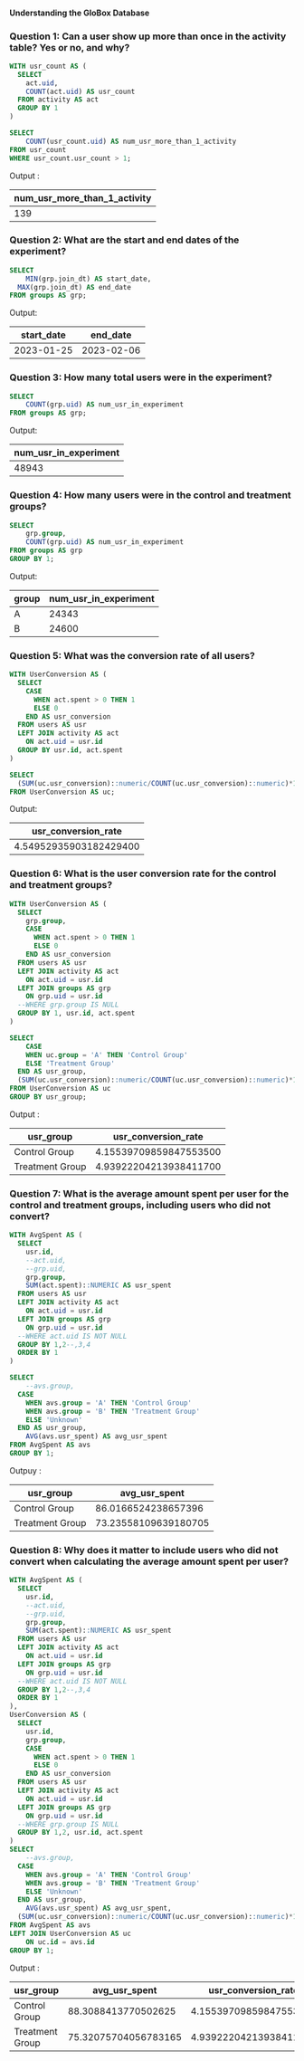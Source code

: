#### Understanding the GloBox Database

### Question 1: Can a user show up more than once in the activity table? Yes or no, and why?
~~~~sql
WITH usr_count AS (
  SELECT
    act.uid,
    COUNT(act.uid) AS usr_count
  FROM activity AS act
  GROUP BY 1
)

SELECT
	COUNT(usr_count.uid) AS num_usr_more_than_1_activity
FROM usr_count
WHERE usr_count.usr_count > 1;
~~~~

Output : 

| num_usr_more_than_1_activity |
| ---------------------------- |
| 139                          |


### Question 2: What are the start and end dates of the experiment?
~~~~sql
SELECT
	MIN(grp.join_dt) AS start_date,
  MAX(grp.join_dt) AS end_date
FROM groups AS grp;
~~~~

Output: 

| start_date | end_date   |
| ---------- | ---------- |
| 2023-01-25 | 2023-02-06 |


### Question 3: How many total users were in the experiment?
~~~~sql
SELECT
	COUNT(grp.uid) AS num_usr_in_experiment
FROM groups AS grp;
~~~~

Output:

| num_usr_in_experiment |
| --------------------- |
| 48943                 |


### Question 4: How many users were in the control and treatment groups?
~~~~sql
SELECT
	grp.group,
	COUNT(grp.uid) AS num_usr_in_experiment
FROM groups AS grp
GROUP BY 1;
~~~~

Output:

| group | num_usr_in_experiment |
| ----- | --------------------- |
| A     | 24343                 |
| B     | 24600                 |


### Question 5: What was the conversion rate of all users?
~~~~sql
WITH UserConversion AS (  
  SELECT
    CASE
      WHEN act.spent > 0 THEN 1
      ELSE 0
    END AS usr_conversion
  FROM users AS usr
  LEFT JOIN activity AS act
    ON act.uid = usr.id
  GROUP BY usr.id, act.spent
)

SELECT
  (SUM(uc.usr_conversion)::numeric/COUNT(uc.usr_conversion)::numeric)*100 AS usr_conversion_rate
FROM UserConversion AS uc;
~~~~

Output:

| usr_conversion_rate    |
| ---------------------- |
| 4.54952935903182429400 |


### Question 6: What is the user conversion rate for the control and treatment groups?
~~~~sql
WITH UserConversion AS (  
  SELECT
  	grp.group,
    CASE
      WHEN act.spent > 0 THEN 1
      ELSE 0
    END AS usr_conversion
  FROM users AS usr
  LEFT JOIN activity AS act
    ON act.uid = usr.id
  LEFT JOIN groups AS grp
  	ON grp.uid = usr.id
  --WHERE grp.group IS NULL
  GROUP BY 1, usr.id, act.spent
)

SELECT
	CASE
  	WHEN uc.group = 'A' THEN 'Control Group'
    ELSE 'Treatment Group'
  END AS usr_group,
  (SUM(uc.usr_conversion)::numeric/COUNT(uc.usr_conversion)::numeric)*100 AS usr_conversion_rate
FROM UserConversion AS uc
GROUP BY usr_group;
~~~~

Output :

| usr_group       | usr_conversion_rate    |
| --------------- | ---------------------- |
| Control Group   | 4.15539709859847553500 |
| Treatment Group | 4.93922204213938411700 |


### Question 7: What is the average amount spent per user for the control and treatment groups, including users who did not convert?
~~~~sql
WITH AvgSpent AS (
  SELECT
    usr.id,
    --act.uid,
    --grp.uid,
    grp.group,
    SUM(act.spent)::NUMERIC AS usr_spent
  FROM users AS usr
  LEFT JOIN activity AS act
    ON act.uid = usr.id
  LEFT JOIN groups AS grp
    ON grp.uid = usr.id
  --WHERE act.uid IS NOT NULL
  GROUP BY 1,2--,3,4
  ORDER BY 1
)

SELECT
	--avs.group,
  CASE
  	WHEN avs.group = 'A' THEN 'Control Group'
    WHEN avs.group = 'B' THEN 'Treatment Group'
    ELSE 'Unknown'
  END AS usr_group,
	AVG(avs.usr_spent) AS avg_usr_spent
FROM AvgSpent AS avs
GROUP BY 1;
~~~~

Outpuy :

| usr_group       | avg_usr_spent        |
| --------------- | -------------------- |
| Control Group   | 86.0166524238657396  |
| Treatment Group | 73.23558109639180705 |


### Question 8: Why does it matter to include users who did not convert when calculating the average amount spent per user?
~~~~sql
WITH AvgSpent AS (
  SELECT
    usr.id,
    --act.uid,
    --grp.uid,
    grp.group,
    SUM(act.spent)::NUMERIC AS usr_spent
  FROM users AS usr
  LEFT JOIN activity AS act
    ON act.uid = usr.id
  LEFT JOIN groups AS grp
    ON grp.uid = usr.id
  --WHERE act.uid IS NOT NULL
  GROUP BY 1,2--,3,4
  ORDER BY 1
),
UserConversion AS (  
  SELECT
  	usr.id,
  	grp.group,
    CASE
      WHEN act.spent > 0 THEN 1
      ELSE 0
    END AS usr_conversion
  FROM users AS usr
  LEFT JOIN activity AS act
    ON act.uid = usr.id
  LEFT JOIN groups AS grp
  	ON grp.uid = usr.id
  --WHERE grp.group IS NULL
  GROUP BY 1,2, usr.id, act.spent
)
SELECT
	--avs.group,
  CASE
  	WHEN avs.group = 'A' THEN 'Control Group'
    WHEN avs.group = 'B' THEN 'Treatment Group'
    ELSE 'Unknown'
  END AS usr_group,
	AVG(avs.usr_spent) AS avg_usr_spent,
  (SUM(uc.usr_conversion)::numeric/COUNT(uc.usr_conversion)::numeric)*100 AS usr_conversion_rate
FROM AvgSpent AS avs
LEFT JOIN UserConversion AS uc
	ON uc.id = avs.id
GROUP BY 1;
~~~~

Output :

| usr_group       | avg_usr_spent        | usr_conversion_rate    |
| --------------- | -------------------- | ---------------------- |
| Control Group   | 88.3088413770502625  | 4.15539709859847553500 |
| Treatment Group | 75.32075704056783165 | 4.93922204213938411700 |

